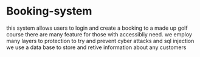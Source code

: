 # Booking-system

this system allows users to login and create a booking to a made up golf course
there are many feature for those with accessibliy need. 
we employ many layers to protection to try and prevent cyber attacks and sql injection
we use a data base to store and retive information about any customers

